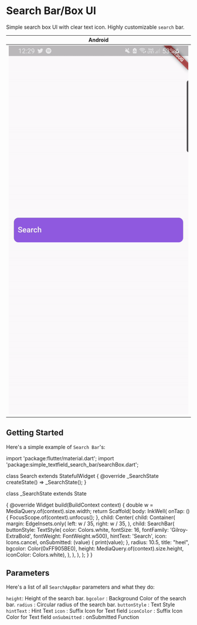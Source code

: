 # Search Bar/Box UI 

Simple search box UI with clear text icon.
Highly customizable `search` bar.


| Android |
| ------------- |
| ![Android](searchbar.gif) |



## Getting Started

Here's a simple example of `Search Bar`'s:

import 'package:flutter/material.dart';
import 'package:simple_textfield_search_bar/searchBox.dart';



class Search extends StatefulWidget {
  @override
  _SearchState createState() => _SearchState();
}

class _SearchState extends State<Search> {
  @override
  Widget build(BuildContext context) {
    double w = MediaQuery.of(context).size.width;
    return Scaffold(
      body: InkWell(
        onTap: () {
          FocusScope.of(context).unfocus();
        },
        child: Center(
          child: Container(
            margin: EdgeInsets.only(
              left: w / 35,
              right: w / 35,
            ),
            child: SearchBar(
                buttonStyle: TextStyle(
                    color: Colors.white,
                    fontSize: 16,
                    fontFamily: 'Gilroy-ExtraBold',
                    fontWeight: FontWeight.w500),
                hintText: 'Search',
                icon: Icons.cancel,
                onSubmitted: (value) {
                  print(value);
                },
                radius: 10.5,
                title: "heel",
                bgcolor: Color(0xFF905BE0),
                height: MediaQuery.of(context).size.height,
                iconColor: Colors.white),
          ),
        ),
      ),
    );
  }
}

## Parameters

Here's a list of all `SearchAppBar` parameters and what they do:

`height`: Height of the search bar.
`bgcolor` : Background Color of the search bar.
`radius` : Circular radius of the search bar.
`buttonStyle` : Text Style 
`hintText` : Hint Text
`icon` : Suffix Icon for Text field
`iconColor` : Suffix Icon Color for Text field
`onSubmitted` : onSubmitted Function 








